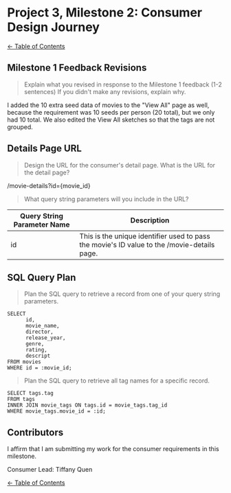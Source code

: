 # Project 3, Milestone 2: **Consumer** Design Journey

[← Table of Contents](../design-journey.md)


## Milestone 1 Feedback Revisions
> Explain what you revised in response to the Milestone 1 feedback (1-2 sentences)
> If you didn't make any revisions, explain why.

I added the 10 extra seed data of movies to the "View All" page as well, because the requirement was 10 seeds per person (20 total), but we only had 10 total. We also edited the View All sketches so that the tags are not grouped.


## Details Page URL
> Design the URL for the consumer's detail page.
> What is the URL for the detail page?

/movie-details?id={movie_id}

> What query string parameters will you include in the URL?

| Query String Parameter Name       | Description       |
| --------------------------------- | ----------------- |
| id                                | This is the unique identifier used to pass the movie's ID value to the /movie-details page.|


## SQL Query Plan
> Plan the SQL query to retrieve a record from one of your query string parameters.

```
SELECT
      id,
      movie_name,
      director,
      release_year,
      genre,
      rating,
      descript
FROM movies
WHERE id = :movie_id;

```

> Plan the SQL query to retrieve all tag names for a specific record.

```
SELECT tags.tag
FROM tags
INNER JOIN movie_tags ON tags.id = movie_tags.tag_id
WHERE movie_tags.movie_id = :id;
```


## Contributors

I affirm that I am submitting my work for the consumer requirements in this milestone.

Consumer Lead: Tiffany Quen


[← Table of Contents](../design-journey.md)
